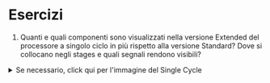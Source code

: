 # Esercizi

1. Quanti e quali componenti sono visualizzati nella versione Extended del processore a singolo ciclo in più rispetto alla versione Standard? Dove si collocano negli stages e quali segnali rendono visibili?  
<div class="p2p_container" id='screenshots/single_cycle_extended.png'></div>

<details>
    <summary>Se necessario, click qui per l'immagine del Single Cycle</summary>
    <div class="p2p_container" id='screenshots/single_cycle_standard.png'></div>
</details>
